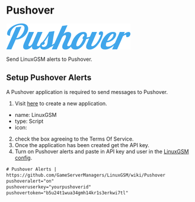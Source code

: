 # Pushover

![](../.gitbook/assets/pushover_logo.png)

Send LinuxGSM alerts to Pushover.

## Setup Pushover Alerts

A Pushover application is required to send messages to Pushover.
1. Visit [here](https://pushover.net/apps/build) to create a new application.

* name: LinuxGSM
* type: Script
* icon:
2. check the box agreeing to the Terms Of Service.
3. Once the application has been created get the API key.
4. Turn on Pushover alerts and paste in API key and user in the [LinuxGSM config](../configuration/linuxgsm-config.md).

  ```text
  # Pushover Alerts | https://github.com/GameServerManagers/LinuxGSM/wiki/Pushover
  pushoveralert="on"
  pushoveruserkey="yourpushoverid"
  pushovertoken="b5u24t1wua34gmh14kr1s3erkwi7tl"
  ```

